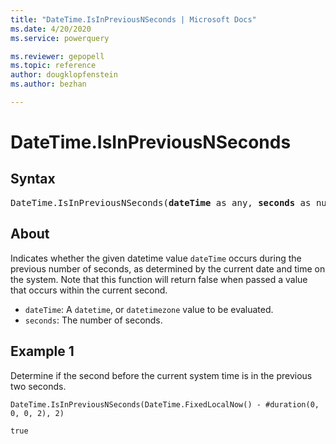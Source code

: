 ```yaml
---
title: "DateTime.IsInPreviousNSeconds | Microsoft Docs"
ms.date: 4/20/2020
ms.service: powerquery

ms.reviewer: gepopell
ms.topic: reference
author: dougklopfenstein
ms.author: bezhan

---
```

# DateTime.IsInPreviousNSeconds

## Syntax

<pre>
DateTime.IsInPreviousNSeconds(<b>dateTime</b> as any, <b>seconds</b> as number) as nullable logical
</pre>
  
## About  
Indicates whether the given datetime value `dateTime` occurs during the previous number of seconds, as determined by the current date and time on the system. Note that this function will return false when passed a value that occurs within the current second. <ul> <li><code>dateTime</code>: A <code>datetime</code>, or <code>datetimezone</code> value to be evaluated.</li> <li><code>seconds</code>: The number of seconds.</li> </ul>

## Example 1
Determine if the second before the current system time is in the previous two seconds.

```powerquery-m
DateTime.IsInPreviousNSeconds(DateTime.FixedLocalNow() - #duration(0, 0, 0, 2), 2)
```

`true`


